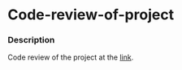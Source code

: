 # Code-review-of-project
### Description
Code review of the project at the [link](https://github.com/AZANIR/cypressAllure).